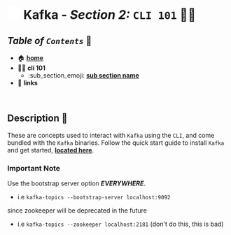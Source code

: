 # <img src="../assets/img/kafka.png" width="30px"> **Kafka** - ***Section 2:*** `CLI 101` 👩‍💻

## ***Table*** *of* ***`Contents`*** 📜

* 🏠 [**home**](../README.md)
* 👩‍💻 **cli 101**
  * :sub_section_emoji: [**sub section name**](sub_section_name/README.md)
* 🔗 **links**

<br />

## **Description** 👀

These are concepts used to interact with `Kafka` using the `CLI`, and come bundled with the `Kafka` binaries. Follow the quick start guide to install `Kafka` and get started, [**located here**](../00-resources/README.md#kafka-setup-).

### Important Note

Use the bootstrap server option ***EVERYWHERE***.

* i.e `kafka-topics --bootstrap-server localhost:9092`
  
since zookeeper will be deprecated in the future

* i.e `kafka-topics --zookeeper localhost:2181` (don't do this, this is bad)
